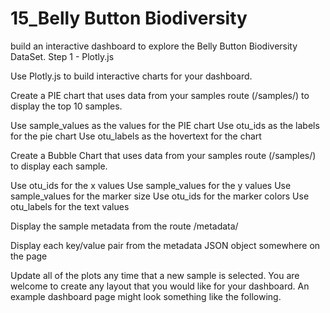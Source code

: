 # 15_Belly Button Biodiversity

build an interactive dashboard to explore the Belly Button Biodiversity DataSet.
Step 1 - Plotly.js

Use Plotly.js to build interactive charts for your dashboard.



Create a PIE chart that uses data from your samples route (/samples/<sample>) to display the top 10 samples.

Use sample_values as the values for the PIE chart
Use otu_ids as the labels for the pie chart
Use otu_labels as the hovertext for the chart


Create a Bubble Chart that uses data from your samples route (/samples/<sample>) to display each sample.

Use otu_ids for the x values
Use sample_values for the y values
Use sample_values for the marker size
Use otu_ids for the marker colors
Use otu_labels for the text values


Display the sample metadata from the route /metadata/<sample>


Display each key/value pair from the metadata JSON object somewhere on the page


Update all of the plots any time that a new sample is selected.
You are welcome to create any layout that you would like for your dashboard. An example dashboard page might look something like the following.
